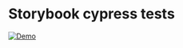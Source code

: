 # Storybook cypress tests

<p>
    <a target="_blank" rel="noopener noreferrer" href="https://github.com/srleecode/vscode-domain-schematics-extension/blob/main/gifs/storybook-e2e.gif?raw=true">
        <img src="https://github.com/srleecode/vscode-domain-schematics-extension/blob/main/gifs/storybook-e2e.gif?raw=true" alt="Demo" style="max-width:100%;">
    </a>
</p>
